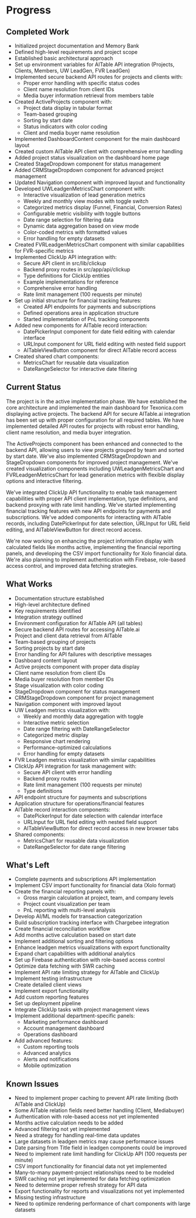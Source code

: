 # Progress

## Completed Work
- Initialized project documentation and Memory Bank
- Defined high-level requirements and project scope
- Established basic architectural approach
- Set up environment variables for AITable API integration (Projects, Clients, Members, UW LeadGen, FVR LeadGen)
- Implemented secure backend API routes for projects and clients with:
  - Proper error handling with specific status codes
  - Client name resolution from client IDs
  - Media buyer information retrieval from members table
- Created ActiveProjects component with:
  - Project data display in tabular format
  - Team-based grouping
  - Sorting by start date
  - Status indicators with color coding
  - Client and media buyer name resolution
- Implemented DashboardContent component for the main dashboard layout
- Created custom AITable API client with comprehensive error handling
- Added project status visualization on the dashboard home page
- Created StageDropdown component for status management
- Added CRMStageDropdown component for advanced project management
- Updated Navigation component with improved layout and functionality
- Developed UWLeadgenMetricsChart component with:
  - Interactive visualization of lead generation metrics
  - Weekly and monthly view modes with toggle switch
  - Categorized metrics display (Funnel, Financial, Conversion Rates)
  - Configurable metric visibility with toggle buttons
  - Date range selection for filtering data
  - Dynamic data aggregation based on view mode
  - Color-coded metrics with formatted values
  - Error handling for empty datasets
- Created FVRLeadgenMetricsChart component with similar capabilities for FVR-specific metrics
- Implemented ClickUp API integration with:
  - Secure API client in src/lib/clickup
  - Backend proxy routes in src/app/api/clickup
  - Type definitions for ClickUp entities
  - Example implementations for reference
  - Comprehensive error handling
  - Rate limit management (100 requests per minute)
- Set up initial structure for financial tracking features:
  - Created API endpoints for payments and subscriptions
  - Defined operations area in application structure
  - Started implementation of PnL tracking components
- Added new components for AITable record interaction:
  - DatePickerInput component for date field editing with calendar interface
  - URLInput component for URL field editing with nested field support
  - AITableViewButton component for direct AITable record access
- Created shared chart components:
  - MetricsChart for reusable data visualization
  - DateRangeSelector for interactive date filtering

## Current Status
The project is in the active implementation phase. We have established the core architecture and implemented the main dashboard for Texonica.com displaying active projects. The backend API for secure AITable.ai integration has been set up with proper configuration for all required tables. We have implemented detailed API routes for projects with robust error handling, client name resolution, and media buyer integration. 

The ActiveProjects component has been enhanced and connected to the backend API, allowing users to view projects grouped by team and sorted by start date. We've also implemented CRMStageDropdown and StageDropdown components for improved project management. We've created visualization components including UWLeadgenMetricsChart and FVRLeadgenMetricsChart for lead generation metrics with flexible display options and interactive filtering.

We've integrated ClickUp API functionality to enable task management capabilities with proper API client implementation, type definitions, and backend proxying with rate limit handling. We've started implementing financial tracking features with new API endpoints for payments and subscriptions. We've added components for interacting with AITable records, including DatePickerInput for date selection, URLInput for URL field editing, and AITableViewButton for direct record access.

We're now working on enhancing the project information display with calculated fields like months active, implementing the financial reporting panels, and developing the CSV import functionality for Xolo financial data. We're also planning to implement authentication with Firebase, role-based access control, and improved data fetching strategies.

## What Works
- Documentation structure established
- High-level architecture defined
- Key requirements identified
- Integration strategy outlined
- Environment configuration for AITable API (all tables)
- Secure backend API routes for accessing AITable.ai
- Project and client data retrieval from AITable
- Team-based grouping of projects
- Sorting projects by start date
- Error handling for API failures with descriptive messages
- Dashboard content layout
- Active projects component with proper data display
- Client name resolution from client IDs
- Media buyer resolution from member IDs
- Stage visualization with color coding
- StageDropdown component for status management
- CRMStageDropdown component for project management
- Navigation component with improved layout
- UW Leadgen metrics visualization with:
  - Weekly and monthly data aggregation with toggle
  - Interactive metric selection
  - Date range filtering with DateRangeSelector
  - Categorized metric display
  - Responsive chart rendering
  - Performance-optimized calculations
  - Error handling for empty datasets
- FVR Leadgen metrics visualization with similar capabilities
- ClickUp API integration for task management with:
  - Secure API client with error handling
  - Backend proxy routes
  - Rate limit management (100 requests per minute)
  - Type definitions
- API endpoint structure for payments and subscriptions
- Application structure for operations/financial features
- AITable record interaction components:
  - DatePickerInput for date selection with calendar interface
  - URLInput for URL field editing with nested field support
  - AITableViewButton for direct record access in new browser tabs
- Shared components:
  - MetricsChart for reusable data visualization
  - DateRangeSelector for date range filtering

## What's Left
- Complete payments and subscriptions API implementation
- Implement CSV import functionality for financial data (Xolo format)
- Create the financial reporting panels with:
  - Gross margin calculation at project, team, and company levels
  - Project count visualization per team
  - PnL reporting with multi-level analysis
- Develop AI/ML models for transaction categorization
- Build subscription tracking interface with Chargebee integration
- Create financial reconciliation workflow
- Add months active calculation based on start date
- Implement additional sorting and filtering options
- Enhance leadgen metrics visualizations with export functionality
- Expand chart capabilities with additional analytics
- Set up Firebase authentication with role-based access control
- Optimize data fetching with SWR caching
- Implement API rate limiting strategy for AITable and ClickUp
- Implement testing infrastructure
- Create detailed client views
- Implement export functionality
- Add custom reporting features
- Set up deployment pipeline
- Integrate ClickUp tasks with project management views
- Implement additional department-specific panels:
  - Marketing performance dashboard
  - Account management dashboard
  - Operations dashboard
- Add advanced features:
  - Custom reporting tools
  - Advanced analytics
  - Alerts and notifications
  - Mobile optimization

## Known Issues
- Need to implement proper caching to prevent API rate limiting (both AITable and ClickUp)
- Some AITable relation fields need better handling (Client, Mediabuyer)
- Authentication with role-based access not yet implemented
- Months active calculation needs to be added
- Advanced filtering not yet implemented
- Need a strategy for handling real-time data updates
- Large datasets in leadgen metrics may cause performance issues
- Date parsing from Title field in leadgen components could be improved
- Need to implement rate limit handling for ClickUp API (100 requests per minute)
- CSV import functionality for financial data not yet implemented
- Many-to-many payment-project relationships need to be modeled
- SWR caching not yet implemented for data fetching optimization
- Need to determine proper refresh strategy for API data
- Export functionality for reports and visualizations not yet implemented
- Missing testing infrastructure
- Need to optimize rendering performance of chart components with large datasets 